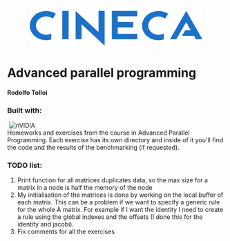 <img src="images/cineca.png" 
        alt="Picture" 
        width="400" 
        height="100" 
        style="display: block; margin: 0 auto" />
# Advanced parallel programming
#### Rodolfo Tolloi
### Built with: 
![<C>](https://img.shields.io/badge/C-00599C?style=for-the-badge&logo=c&logoColor=white)
![nVIDIA](https://img.shields.io/badge/nVIDIA-%2376B900.svg?style=for-the-badge&logo=nVIDIA&logoColor=white)  
Homeworks and exercises from the course in Advanced Parallel Programming.
 Each exercise has its own directory and inside of it you'll find the code and the results of the benchmarking (if requested).  
### TODO list:
1. Print function for all matrices duplicates data, so the max size for a matrix in a node is half the memory of the node
2. My initialisation of the matrices is done by working on the local buffer of each matrix. This can be a 
problem if we want to specify a generic rule for the whole A matrix. For example if I want the identity 
I need to create a rule using the global indexes and the offsets (I done this for the identity and jacobi).
3. Fix comments for all the exercises